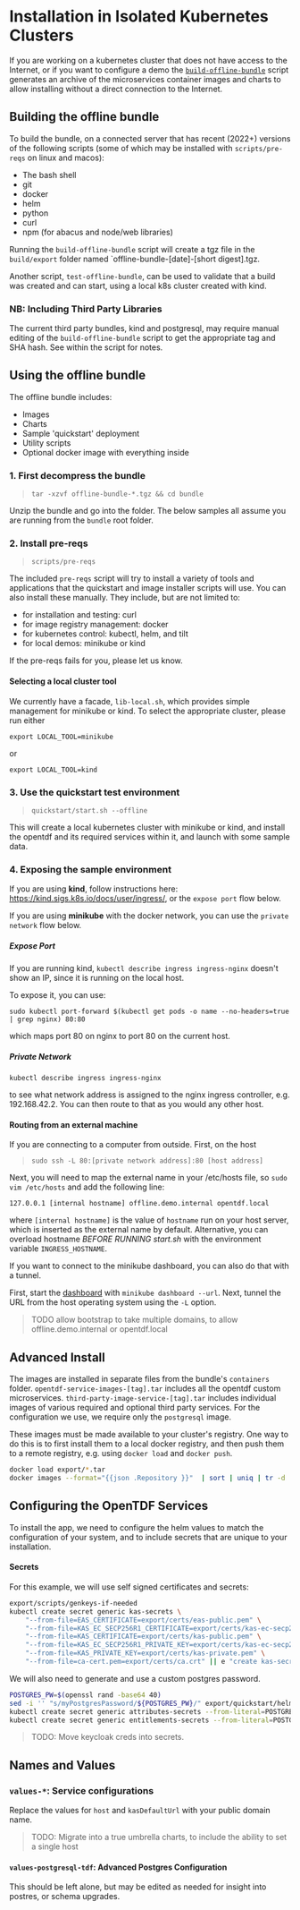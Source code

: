 # Installation in Isolated Kubernetes Clusters

If you are working on a kubernetes cluster that does not have access to the
Internet, or if you want to configure a demo the
[`build-offline-bundle`](./build-offline-bundle) script generates an archive
of the microservices container images and charts to allow installing without
a direct connection to the Internet.

## Building the offline bundle

To build the bundle, on a connected server that has recent (2022+) versions of
the following scripts (some of which may be installed with `scripts/pre-reqs`
on linux and macos):

- The bash shell
- git
- docker
- helm
- python
- curl
- npm (for abacus and node/web libraries)

Running the `build-offline-bundle` script will create a tgz file in the
`build/export` folder named `offline-bundle-[date]-[short digest].tgz.

Another script, `test-offline-bundle`, can be used to validate that a build was
created and can start, using a local k8s cluster created with kind.

### NB: Including Third Party Libraries

The current third party bundles, kind and postgresql, may require manual
editing of the `build-offline-bundle` script to get the appropriate tag and
SHA hash. See within the script for notes.

## Using the offline bundle

The offline bundle includes:

- Images
- Charts
- Sample 'quickstart' deployment
- Utility scripts
- Optional docker image with everything inside

### 1. First decompress the bundle

> `tar -xzvf offline-bundle-*.tgz && cd bundle`

Unzip the bundle and go into the folder.
The below samples all assume you are running from the `bundle` root folder.

### 2. Install pre-reqs

> `scripts/pre-reqs`

The included `pre-reqs` script will try to install a variety of tools and applications
that the quickstart and image installer scripts will use. You can also install
these manually.
They include, but are not limited to:

- for installation and testing: curl
- for image registry management: docker
- for kubernetes control: kubectl, helm, and tilt
- for local demos: minikube or kind

If the pre-reqs fails for you, please let us know.

#### Selecting a local cluster tool

We currently have a facade, `lib-local.sh`, which provides simple management for minikube or kind.
To select the appropriate cluster, please run either

```
export LOCAL_TOOL=minikube
```

or 

```
export LOCAL_TOOL=kind
```

### 3. Use the quickstart test environment

> `quickstart/start.sh --offline`

This will create a local kubernetes cluster with minikube or kind,
and install the opentdf and its required services within it, and launch with
some sample data.

### 4. Exposing the sample environment

If you are using **kind**, follow instructions here: https://kind.sigs.k8s.io/docs/user/ingress/, or the `expose port` flow below.

If you are using **minikube** with the docker network, you can use the `private network` flow below.

##### Expose Port

If you are running kind, `kubectl describe ingress ingress-nginx` doesn't show an IP, since it is running on the local host.

To expose it, you can use:

```
sudo kubectl port-forward $(kubectl get pods -o name --no-headers=true | grep nginx) 80:80
```

which maps port 80 on nginx to port 80 on the current host.

##### Private Network


```
kubectl describe ingress ingress-nginx
```

to see what network address is assigned to the nginx ingress controller, e.g. 
192.168.42.2. You can then route to that as you would any other host.

#### Routing from an external machine

If you are connecting to a computer from outside. First, on the host 

> `sudo ssh -L 80:[private network address]:80 [host address]`

Next, you will need to map the external name in your /etc/hosts file, so `sudo vim /etc/hosts` and add the following line:

```
127.0.0.1 [internal hostname] offline.demo.internal opentdf.local
```

where `[internal hostname]` is the value of `hostname` run on your host server, which is inserted as the external name by default. Alternative, you can overload hostname *BEFORE RUNNING start.sh* with the environment variable `INGRESS_HOSTNAME`.

If you want to connect to the minikube dashboard, you can also do that with a tunnel.

First, start the [dashboard](https://minikube.sigs.k8s.io/docs/handbook/dashboard/) with `minikube dashboard --url`. 
Next, tunnel the URL from the host operating system using the `-L` option.

> TODO allow bootstrap to take multiple domains, to allow offline.demo.internal or opentdf.local

## Advanced Install

The images are installed in separate files from the bundle's `containers` folder.
`opentdf-service-images-[tag].tar` includes all the opentdf custom microservices.
`third-party-image-service-[tag].tar` includes individual images of various
required and optional third party services. For the configuration we use, we
require only the `postgresql` image.

These images must be made available to your cluster's registry.
One way to do this is to first install them to a local docker registry,
and then push them to a remote registry, e.g. using `docker load` and `docker push`.

```sh
docker load export/*.tar
docker images --format="{{json .Repository }}"  | sort | uniq | tr -d '"'| grep ^opentdf/ | while read name; do docker push $name; done
```

## Configuring the OpenTDF Services

To install the app, we need to configure the helm values to match the configuration of your system,
and to include secrets that are unique to your installation.

#### Secrets

For this example, we will use self signed certificates and secrets:

```sh
export/scripts/genkeys-if-needed
kubectl create secret generic kas-secrets \
    "--from-file=EAS_CERTIFICATE=export/certs/eas-public.pem" \
    "--from-file=KAS_EC_SECP256R1_CERTIFICATE=export/certs/kas-ec-secp256r1-public.pem" \
    "--from-file=KAS_CERTIFICATE=export/certs/kas-public.pem" \
    "--from-file=KAS_EC_SECP256R1_PRIVATE_KEY=export/certs/kas-ec-secp256r1-private.pem" \
    "--from-file=KAS_PRIVATE_KEY=export/certs/kas-private.pem" \
    "--from-file=ca-cert.pem=export/certs/ca.crt" || e "create kas-secrets failed"
```

We will also need to generate and use a custom postgres password.

```sh
POSTGRES_PW=$(openssl rand -base64 40)
sed -i '' "s/myPostgresPassword/${POSTGRES_PW}/" export/quickstart/helm/values-postgresql.yaml
kubectl create secret generic attributes-secrets --from-literal=POSTGRES_PASSWORD="${POSTGRES_PW}"
kubectl create secret generic entitlements-secrets --from-literal=POSTGRES_PASSWORD="${POSTGRES_PW}"
```

> TODO: Move keycloak creds into secrets.

## Names and Values

### `values-*`: Service configurations

Replace the values for `host` and `kasDefaultUrl` with your public domain name.

> TODO: Migrate into a true umbrella charts, to include the ability to set a single host

#### `values-postgresql-tdf`: Advanced Postgres Configuration

This should be left alone, but may be edited as needed for insight into postres, or schema upgrades.
